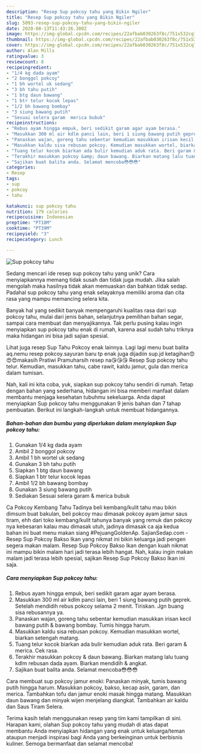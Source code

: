 ```yaml
---
description: "Resep Sup pokcoy tahu yang Bikin Ngiler"
title: "Resep Sup pokcoy tahu yang Bikin Ngiler"
slug: 5093-resep-sup-pokcoy-tahu-yang-bikin-ngiler
date: 2020-08-13T11:43:26.300Z
image: https://img-global.cpcdn.com/recipes/22afbab030263f8c/751x532cq70/sup-pokcoy-tahu-foto-resep-utama.jpg
thumbnail: https://img-global.cpcdn.com/recipes/22afbab030263f8c/751x532cq70/sup-pokcoy-tahu-foto-resep-utama.jpg
cover: https://img-global.cpcdn.com/recipes/22afbab030263f8c/751x532cq70/sup-pokcoy-tahu-foto-resep-utama.jpg
author: Alan Mills
ratingvalue: 3
reviewcount: 8
recipeingredient:
- "1/4 kg dada ayam"
- "2 bonggol pokcoy"
- "1 bh wortel uk sedang"
- "3 bh tahu putih"
- "1 btg daun bawang"
- "1 btr telur kocok lepas"
- "1/2 bh bawang bombay"
- "3 siung bawang putih"
- "Sesuai selera garam  merica bubuk"
recipeinstructions:
- "Rebus ayam hingga empuk, beri sedikit garam agar ayam berasa."
- "Masukkan 300 ml air kdlm panci lain, beri 1 siung bawang putih geprek. Setelah mendidih rebus pokcoy selama 2 menit. Tiriskan. Jgn buang sisa rebusannya ya."
- "Panaskan wajan, goreng tahu sebentar kemudian masukkan irisan kecil bawang putih &amp; bawang bombay. Tumis hingga harum."
- "Masukkan kaldu sisa rebusan pokcoy. Kemudian masukkan wortel, biarkan setengah matang."
- "Tuang telur kocok biarkan ada bulir kemudian aduk rata. Beri garam &amp; merica. Cek rasa."
- "Terakhir masukkan pokcoy &amp; daun bawang. Biarkan matang lalu tuang kdlm rebusan dada ayam. Biarkan mendidih &amp; angkat."
- "Sajikan buat balita anda. Selamat mencoba😳😳😳"
categories:
- Resep
tags:
- sup
- pokcoy
- tahu

katakunci: sup pokcoy tahu 
nutrition: 179 calories
recipecuisine: Indonesian
preptime: "PT18M"
cooktime: "PT39M"
recipeyield: "3"
recipecategory: Lunch

---
```



![Sup pokcoy tahu](https://img-global.cpcdn.com/recipes/22afbab030263f8c/751x532cq70/sup-pokcoy-tahu-foto-resep-utama.jpg)

Sedang mencari ide resep sup pokcoy tahu yang unik? Cara menyiapkannya memang tidak susah dan tidak juga mudah. Jika salah mengolah maka hasilnya tidak akan memuaskan dan bahkan tidak sedap. Padahal sup pokcoy tahu yang enak selayaknya memiliki aroma dan cita rasa yang mampu memancing selera kita.

Banyak hal yang sedikit banyak mempengaruhi kualitas rasa dari sup pokcoy tahu, mulai dari jenis bahan, selanjutnya pemilihan bahan segar, sampai cara membuat dan menyajikannya. Tak perlu pusing kalau ingin menyiapkan sup pokcoy tahu enak di rumah, karena asal sudah tahu triknya maka hidangan ini bisa jadi sajian spesial.

Lihat juga resep Sup Tahu Pokcoy enak lainnya. Lagi lagi menu buat balita aq.nemu resep pokcoy.sayuran baru tp enak juga dijadiin sup.jd ketagihan😍😍😍makasih Pratiwi Pramuharsih resep na😘😘😘 Resep Sup pokcoy tahu telur. Kemudian, masukkan tahu, cabe rawit, kaldu jamur, gula dan merica dalam tumisan.


Nah, kali ini kita coba, yuk, siapkan sup pokcoy tahu sendiri di rumah. Tetap dengan bahan yang sederhana, hidangan ini bisa memberi manfaat dalam membantu menjaga kesehatan tubuhmu sekeluarga. Anda dapat menyiapkan Sup pokcoy tahu menggunakan 9 jenis bahan dan 7 tahap pembuatan. Berikut ini langkah-langkah untuk membuat hidangannya.

<!--inarticleads1-->

##### Bahan-bahan dan bumbu yang diperlukan dalam menyiapkan Sup pokcoy tahu:

1. Gunakan 1/4 kg dada ayam
1. Ambil 2 bonggol pokcoy
1. Ambil 1 bh wortel uk sedang
1. Gunakan 3 bh tahu putih
1. Siapkan 1 btg daun bawang
1. Siapkan 1 btr telur kocok lepas
1. Ambil 1/2 bh bawang bombay
1. Gunakan 3 siung bawang putih
1. Sediakan Sesuai selera garam &amp; merica bubuk


Ca Pokcoy Kembang Tahu Tadinya beli kembang/kulit tahu mau bikin dimsum buat bakulan, beli pokcoy mau dimasak pokcoy ayam jamur saus tiram, ehh dari toko kembang/kulit tahunya banyak yang remuk dan pokcoy nya kebesaran kalau mau dimasak utuh, jadinya dimasak ca aja kedua bahan ini buat menu makan siang #PejuangGoldenAp. SajianSedap.com - Resep Sup Pokcoy Bakso Ikan yang nikmat ini bikin keluarga jadi pengen segera makan malam. Resep Sup Pokcoy Bakso Ikan dengan kuah nikmat ini mampu bikin malam hari jadi terasa lebih hangat. Nah, kalau ingin makan malam jadi terasa lebih spesial, sajikan Resep Sup Pokcoy Bakso Ikan ini saja. 

<!--inarticleads2-->

##### Cara menyiapkan Sup pokcoy tahu:

1. Rebus ayam hingga empuk, beri sedikit garam agar ayam berasa.
1. Masukkan 300 ml air kdlm panci lain, beri 1 siung bawang putih geprek. Setelah mendidih rebus pokcoy selama 2 menit. Tiriskan. Jgn buang sisa rebusannya ya.
1. Panaskan wajan, goreng tahu sebentar kemudian masukkan irisan kecil bawang putih &amp; bawang bombay. Tumis hingga harum.
1. Masukkan kaldu sisa rebusan pokcoy. Kemudian masukkan wortel, biarkan setengah matang.
1. Tuang telur kocok biarkan ada bulir kemudian aduk rata. Beri garam &amp; merica. Cek rasa.
1. Terakhir masukkan pokcoy &amp; daun bawang. Biarkan matang lalu tuang kdlm rebusan dada ayam. Biarkan mendidih &amp; angkat.
1. Sajikan buat balita anda. Selamat mencoba😳😳😳


Cara membuat sup pokcoy jamur enoki: Panaskan minyak, tumis bawang putih hingga harum. Masukkan pokcoy, bakso, kecap asin, garam, dan merica. Tambahkan tofu dan jamur enoki masak hingga matang. Masukkan daun bawang dan minyak wijen menjelang diangkat. Tambahkan air kaldu dan Saus Tiram Selera. 

Terima kasih telah menggunakan resep yang tim kami tampilkan di sini. Harapan kami, olahan Sup pokcoy tahu yang mudah di atas dapat membantu Anda menyiapkan hidangan yang enak untuk keluarga/teman ataupun menjadi inspirasi bagi Anda yang berkeinginan untuk berbisnis kuliner. Semoga bermanfaat dan selamat mencoba!
